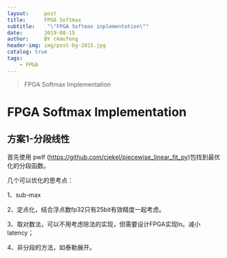 ```yaml
---
layout:     post
title:      FPGA Softmax 
subtitle:    "\"FPGA Softmax inplementation\""
date:       2019-08-15
author:     BY ckmufeng
header-img: img/post-bg-2015.jpg
catalog: true
tags:
    - FPGA
---
```


>FPGA Softmax Implementation

# FPGA Softmax Implementation

## 方案1-分段线性

首先使用 pwlf (https://github.com/cjekel/piecewise_linear_fit_py)包找到最优化的分段函数。



几个可以优化的思考点：

1、sub-max

2、定点化，结合浮点数fp32只有25bit有效精度一起考虑。

3、取对数法，可以不用考虑除法的实现，但需要设计FPGA实现ln。减小latency；

4、非分段的方法，如泰勒展开。

